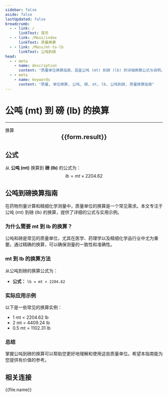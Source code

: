 ```yaml
---
sidebar: false
aside: false
lastUpdated: false
breadcrumb:
  - - link: /
      linkText: 首页
  - - link: /Mass/index
      linkText: 质量换算
  - - link: /Mass/mt-to-lb
      linkText: 公吨到磅
head:
  - - meta
    - name: description
      content: "质量单位换算指南，涵盖公吨 (mt) 到磅 (lb) 的详细换算公式与说明。"
  - - meta
    - name: keywords
      content: "质量, 单位换算, 公吨, 磅, mt, lb, 公吨到磅, 质量换算指南"
---
```

# 公吨 (mt) 到 磅 (lb) 的换算
---
<script setup>
import { onMounted, reactive, inject, ref } from 'vue'
import { NButton, NForm, NFormItem, NInput, NInputNumber, NSelect, NCard, useMessage,NGrid ,NGi } from 'naive-ui'
import { defineClientComponent } from 'vitepress'
import { Mass } from '../files';

const convert = inject('convert')

const form = reactive({
  number: null,
  result: '',
})

const convertHandler = () => {
  if (form.number !== null && !isNaN(form.number)) {
    const convertedValue = parseFloat(form.number) * 2204.62
    form.result = `${form.number}mt = ${convertedValue.toFixed(2)}lb`
  } else {
    form.result = '请输入有效的数值。'
  }
}
</script>

<n-form size="large" :model="form">
  <n-form-item label="公吨 (mt)">
    <n-input-number v-model:value="form.number" placeholder="输入公吨" style="width: 100%" />
  </n-form-item>
  <n-form-item>
    <n-button type="info" @click="convertHandler" block>换算</n-button>
  </n-form-item>
</n-form>

<n-card  embedded :bordered="false" hoverable>
  <div  style="text-align:center;font-size:20px;">
    <strong>{{form.result}}</strong>
  </div>
</n-card>

## 公式

从 **公吨 (mt)** 换算到 **磅 (lb)** 的公式为：
$$ lb = mt \times 2204.62 $$

## 公吨到磅换算指南

在药物剂量计算和精细化学测量中，质量单位的换算是一个常见需求。本文专注于公吨 (mt) 到磅 (lb) 的换算，提供了详细的公式与实用示例。

### 为什么需要 mt 到 lb 的换算？

公吨和磅是常见的质量单位，尤其在医学、药理学以及精细化学品行业中尤为重要。通过精确的换算，可以确保测量的一致性和准确性。

### mt 到 lb 的换算方法

从公吨到磅的换算公式为：

- **公式：** `lb = mt × 2204.62`

### 实际应用示例

以下是一些常见的换算实例：

- 1 mt = 2204.62 lb
- 2 mt = 4409.24 lb
- 0.5 mt = 1102.31 lb

### 总结

掌握公吨到磅的换算可以帮助您更好地理解和使用这些质量单位。希望本指南能为您提供有价值的参考。

## 相关连接
<n-grid x-gap="12" :cols="2">
  <n-gi v-for="(file, index) in Mass" :key="index">
    <n-button
      text
      tag="a"
      :href="file.path"
      type="info"
    >
      {{file.name}}
    </n-button>
  </n-gi>
</n-grid>